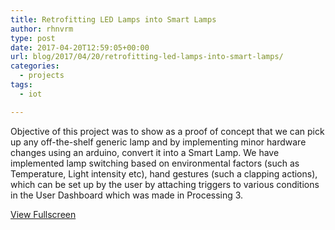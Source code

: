 ```yaml
---
title: Retrofitting LED Lamps into Smart Lamps
author: rhnvrm
type: post
date: 2017-04-20T12:59:05+00:00
url: blog/2017/04/20/retrofitting-led-lamps-into-smart-lamps/
categories:
  - projects
tags:
  - iot

---
```

Objective of this project was to show as a proof of concept that we can pick up any off-the-shelf generic lamp and by implementing minor hardware changes using an arduino, convert it into a Smart Lamp. We have implemented lamp switching based on environmental factors (such as Temperature, Light intensity etc), hand gestures (such a clapping actions), which can be set up by the user by attaching triggers to various conditions in the User Dashboard which was made in Processing 3.

[View Fullscreen][1] 
  


&nbsp;

 [1]: /wp-content/uploads/2017/07/WSN-Project-Report.pdf